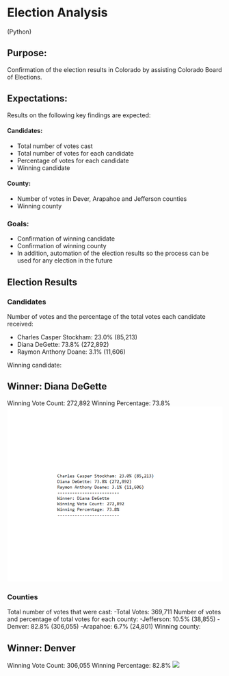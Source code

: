 # Election Analysis
(Python)

## Purpose:
Confirmation of the election results in Colorado by assisting Colorado Board of Elections.
## Expectations:
Results on the following key findings are expected:
#### Candidates:
- Total number of votes cast
- Total number of votes for each candidate
- Percentage of votes for each candidate
- Winning candidate
#### County:
- Number of votes in Dever, Arapahoe and Jefferson counties
- Winning county
### Goals:
- Confirmation of winning candidate 
- Confirmation of winning county
- In addition, automation of the election results so the process can be used for any election in the future

## Election Results
### Candidates
Number of votes and the percentage of the total votes each candidate received:
- Charles Casper Stockham: 23.0% (85,213)
- Diana DeGette: 73.8% (272,892)
- Raymon Anthony Doane: 3.1% (11,606)

Winning candidate:
## Winner: Diana DeGette
Winning Vote Count: 272,892
Winning Percentage: 73.8%
![](Candidates%20election%20results.png)
### Counties
Total number of votes that were cast:
-Total Votes: 369,711
Number of votes and percentage of total votes for each county:
-Jefferson: 10.5% (38,855)
-Denver: 82.8% (306,055)
-Arapahoe: 6.7% (24,801)
Winning county:
## Winner: Denver
Winning Vote Count: 306,055
Winning Percentage: 82.8%
![](Counties%20Electin%20Results.png)
